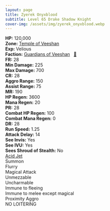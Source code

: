 ```yaml
---
layout: page
title: Zyerek Onyxblood
subtitle: Level 65 Drake Shadow Knight
cover-img: /assets/img/zyerek_onyxblood.webp
---
```


<div class="info-section">
<div class="info-item"><strong>HP:</strong> 120,000</div>
<div class="info-item"><strong>Zone:</strong> <a href="https://www.pqdi.cc/zone/124" target="_blank">Temple of Veeshan</a></div>
<div class="info-item"><strong>Exp:</strong> Velious</div>
<div class="info-item"><strong>Faction:</strong> <a href="https://www.pqdi.cc/faction/467" target="_blank">Guardians of Veeshan</a>&nbsp;&nbsp;&nbsp;<a href="https://www.pqdi.cc/npc/124043" target="_blank" title="View NPC on PQDI">🔗</a></div>
</div>

<div class="stats-grid">
<div class="stats-row">
<div class="stats-cell"><strong>FR:</strong> 28</div>
<div class="stats-cell"><strong>Min Damage:</strong> 225</div>
<div class="stats-cell"><strong>Max Damage:</strong> 700</div>
</div>
<div class="stats-row">
<div class="stats-cell"><strong>CR:</strong> 28</div>
<div class="stats-cell"><strong>Aggro Range:</strong> 150</div>
<div class="stats-cell"><strong>Assist Range:</strong> 75</div>
</div>
<div class="stats-row">
<div class="stats-cell"><strong>MR:</strong> 190</div>
<div class="stats-cell"><strong>HP Regen:</strong> 3600</div>
<div class="stats-cell"><strong>Mana Regen:</strong> 20</div>
</div>
<div class="stats-row">
<div class="stats-cell"><strong>PR:</strong> 28</div>
<div class="stats-cell"><strong>Combat HP Regen:</strong> 100</div>
<div class="stats-cell"><strong>Combat Mana Regen:</strong> 0</div>
</div>
<div class="stats-row">
<div class="stats-cell"><strong>DR:</strong> 28</div>
<div class="stats-cell"><strong>Run Speed:</strong> 1.25</div>
<div class="stats-cell"><strong>Attack Delay:</strong> 14</div>
</div>
<div class="stats-row">
<div class="stats-cell"><strong>See Invis:</strong> Yes</div>
<div class="stats-cell"><strong>See IVU:</strong> Yes</div>
<div class="stats-cell"><strong>Sees Shroud of Stealth:</strong> No</div>
</div>
</div>

<div class="spell-grid">
<div class="spell-cell"><a href="https://www.pqdi.cc/spell/1493" target="_blank">Acid Jet</a></div>
</div>

<div class="ability-grid">
<div class="ability-cell">Summon</div>
<div class="ability-cell">Flurry</div>
<div class="ability-cell">Magical Attack</div>
<div class="ability-cell">Unmezzable</div>
<div class="ability-cell">Uncharmable</div>
<div class="ability-cell">Immune to fleeing</div>
<div class="ability-cell">Immune to melee except magical</div>
<div class="ability-cell">Proximity Aggro</div>
<div class="ability-cell">NO LOITERING</div>
</div>
